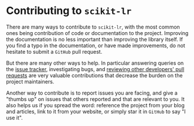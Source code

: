 # Contributing to `scikit-lr`

There are many ways to contribute to `scikit-lr`, with the most common ones being contribution of code or documentation to the project. Improving the documentation is no less important than improving the library itself. If you find a typo in the documentation, or have made improvements, do not hesitate to submit a `GitHub` pull request.

But there are many other ways to help. In particular answering queries on the [issue tracker](https://github.com/alfaro96/scikit-lr/issues), investigating bugs, and [reviewing other developers' pull requests](https://github.com/alfaro96/scikit-lr/pulls) are very valuable contributions that decrease the burden on the project maintainers.

Another way to contribute is to report issues you are facing, and give a "thumbs up" on issues that others reported and that are relevant to you. It also helps us if you spread the word: reference the project from your blog and articles, link to it from your website, or simply star it in `GitHub` to say "I use it".
